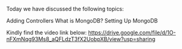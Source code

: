 Today we have discussed the following topics:

Adding Controllers
What is MongoDB?
Setting Up MongoDB

Kindly find the video link below:
https://drive.google.com/file/d/1O-nFXmNqg93Ms8_aQFLdzT3fX2UobpXB/view?usp=sharing
